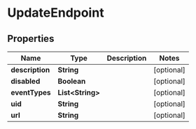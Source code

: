 

# UpdateEndpoint


## Properties

| Name | Type | Description | Notes |
|------------ | ------------- | ------------- | -------------|
|**description** | **String** |  |  [optional] |
|**disabled** | **Boolean** |  |  [optional] |
|**eventTypes** | **List&lt;String&gt;** |  |  [optional] |
|**uid** | **String** |  |  [optional] |
|**url** | **String** |  |  [optional] |



